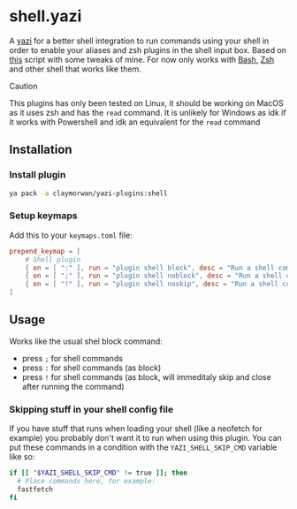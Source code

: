 # shell.yazi

A [yazi](https://github.com/sxyazi/yazi) for a better shell integration to run commands using your shell in order to enable your aliases and zsh plugins in the shell input box.
Based on [this](https://github.com/sxyazi/yazi/issues/1206#issuecomment-2188759899) script with some tweaks of mine.
For now only works with [Bash](https://www.gnu.org/software/bash/), [Zsh](https://www.zsh.org/) and other shell that works like them.

>[!CAUTION]
> This plugins has only been tested on Linux, it should be working on MacOS as it uses zsh and has the `read` command. It is unlikely for Windows as idk if it works with Powershell and idk an equivalent for the `read` command

## Installation
### Install plugin
```bash
ya pack -a claymorwan/yazi-plugins:shell
```
### Setup keymaps
Add this to your `keymaps.toml` file:
```toml
prepend_keymap = [
	# Shell plugin
	{ on = [ ":" ], run = "plugin shell block", desc = "Run a shell command with your shell (block until finishes)" },
	{ on = [ ";" ], run = "plugin shell noblock", desc = "Run a shell command with your shell" },
	{ on = [ "!" ], run = "plugin shell noskip", desc = "Run a shell command with your shell (block until finishes and when return key is pressed)" },
]
```

## Usage
Works like the usual shel block command:
- press `;` for shell commands
- press `:` for shell commands (as block)
- press `!` for shell commands (as block, will immeditaly skip and close after running the command)

### Skipping stuff in your shell config file
If you have stuff that runs when loading your shell (like a neofetch for example) you probably don't want it to run when using this plugin.
You can put these commands in a condition with the `YAZI_SHELL_SKIP_CMD` variable like so:
```bash
if [[ "$YAZI_SHELL_SKIP_CMD" != true ]]; then
  # Place commands here, for example:
  fastfetch
fi
```
